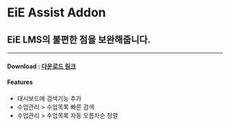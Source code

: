 EiE Assist Addon
================
## EiE LMS의 불편한 점을 보완해줍니다.
----

#### Download : [다운로드 링크](https://github.com/explainpark101/eie-assist-extension/raw/main/download/eie-lms-Asisst.zip)

#### Features
 - 대시보드에 검색기능 추가
 - 수업관리 > 수업목록 빠른 검색
 - 수업관리 > 수업목록 자동 오름차순 정렬